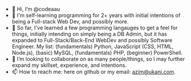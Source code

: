 - 👋 Hi, I’m @codeaau
- 👀 I'm self-learning programming for 2+ years with initial intentions of being a Full-stack Web Dev, and possibly more.
- 🌱 So far, I've learned a few programming langauges to get a feel for things, initially intending on simply being a DB Admin, but it has expanded to Full-Stack/Back-End WebDev and possibly Software Engineer. My list:
      (fundamentals) Python, JavaScript (CSS, HTML, Node.js), (basic) MySQL, (fundamentals) PHP, (beginner) PowerShell.
- 💞️ I’m looking to collaborate on as many people/things, so I may further expand my skillset, experience, and intentions.
- 📫 How to reach me: here on github or my email: azim@ukani.com.

<!---
codeaau/codeaau is a ✨ special ✨ repository because its `README.md` (this file) appears on your GitHub profile.
You can click the Preview link to take a look at your changes.
--->
